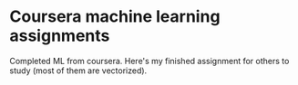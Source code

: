 # Coursera machine learning assignments
Completed ML from coursera. Here's my finished assignment for others to study (most of them are vectorized).
